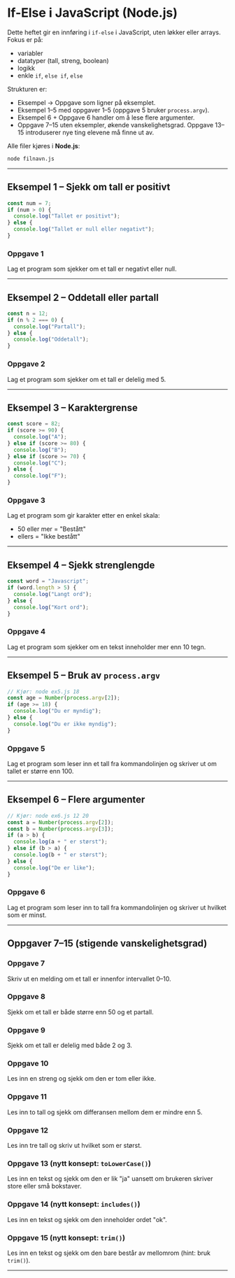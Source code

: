 # If-Else i JavaScript (Node.js)

Dette heftet gir en innføring i `if-else` i JavaScript, uten løkker eller arrays. Fokus er på:

* variabler
* datatyper (tall, streng, boolean)
* logikk
* enkle `if`, `else if`, `else`

Strukturen er:

* Eksempel → Oppgave som ligner på eksemplet.
* Eksempel 1–5 med oppgaver 1–5 (oppgave 5 bruker `process.argv`).
* Eksempel 6 + Oppgave 6 handler om å lese flere argumenter.
* Oppgave 7–15 uten eksempler, økende vanskelighetsgrad. Oppgave 13–15 introduserer nye ting elevene må finne ut av.

Alle filer kjøres i **Node.js**:

```bash
node filnavn.js
```

---

## Eksempel 1 – Sjekk om tall er positivt

```js
const num = 7;
if (num > 0) {
  console.log("Tallet er positivt");
} else {
  console.log("Tallet er null eller negativt");
}
```

### Oppgave 1

Lag et program som sjekker om et tall er negativt eller null.

---

## Eksempel 2 – Oddetall eller partall

```js
const n = 12;
if (n % 2 === 0) {
  console.log("Partall");
} else {
  console.log("Oddetall");
}
```

### Oppgave 2

Lag et program som sjekker om et tall er delelig med 5.

---

## Eksempel 3 – Karaktergrense

```js
const score = 82;
if (score >= 90) {
  console.log("A");
} else if (score >= 80) {
  console.log("B");
} else if (score >= 70) {
  console.log("C");
} else {
  console.log("F");
}
```

### Oppgave 3

Lag et program som gir karakter etter en enkel skala:

* 50 eller mer = "Bestått"
* ellers = "Ikke bestått"

---

## Eksempel 4 – Sjekk strenglengde

```js
const word = "Javascript";
if (word.length > 5) {
  console.log("Langt ord");
} else {
  console.log("Kort ord");
}
```

### Oppgave 4

Lag et program som sjekker om en tekst inneholder mer enn 10 tegn.

---

## Eksempel 5 – Bruk av `process.argv`

```js
// Kjør: node ex5.js 18
const age = Number(process.argv[2]);
if (age >= 18) {
  console.log("Du er myndig");
} else {
  console.log("Du er ikke myndig");
}
```

### Oppgave 5

Lag et program som leser inn et tall fra kommandolinjen og skriver ut om tallet er større enn 100.

---

## Eksempel 6 – Flere argumenter

```js
// Kjør: node ex6.js 12 20
const a = Number(process.argv[2]);
const b = Number(process.argv[3]);
if (a > b) {
  console.log(a + " er størst");
} else if (b > a) {
  console.log(b + " er størst");
} else {
  console.log("De er like");
}
```

### Oppgave 6

Lag et program som leser inn to tall fra kommandolinjen og skriver ut hvilket som er minst.

---

## Oppgaver 7–15 (stigende vanskelighetsgrad)

### Oppgave 7

Skriv ut en melding om et tall er innenfor intervallet 0–10.

### Oppgave 8

Sjekk om et tall er både større enn 50 og et partall.

### Oppgave 9

Sjekk om et tall er delelig med både 2 og 3.

### Oppgave 10

Les inn en streng og sjekk om den er tom eller ikke.

### Oppgave 11

Les inn to tall og sjekk om differansen mellom dem er mindre enn 5.

### Oppgave 12

Les inn tre tall og skriv ut hvilket som er størst.

### Oppgave 13 (nytt konsept: `toLowerCase()`)

Les inn en tekst og sjekk om den er lik "ja" uansett om brukeren skriver store eller små bokstaver.

### Oppgave 14 (nytt konsept: `includes()`)

Les inn en tekst og sjekk om den inneholder ordet "ok".

### Oppgave 15 (nytt konsept: `trim()`)

Les inn en tekst og sjekk om den bare består av mellomrom (hint: bruk `trim()`).

---